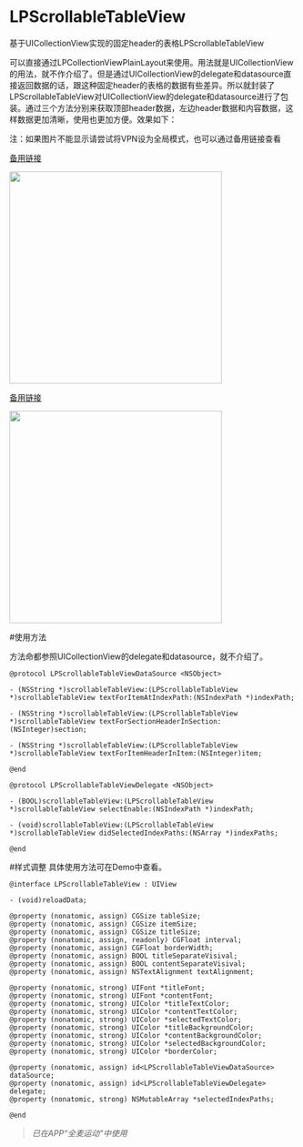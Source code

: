 # LPScrollableTableView

基于UICollectionView实现的固定header的表格LPScrollableTableView

可以直接通过LPCollectionViewPlainLayout来使用。用法就是UICollectionView的用法，就不作介绍了。但是通过UICollectionView的delegate和datasource直接返回数据的话，跟这种固定header的表格的数据有些差异。所以就封装了LPScrollableTableView对UICollectionView的delegate和datasource进行了包装。通过三个方法分别来获取顶部header数据，左边header数据和内容数据，这样数据更加清晰，使用也更加方便。效果如下：

注：如果图片不能显示请尝试将VPN设为全局模式，也可以通过备用链接查看

[备用链接](http://g.picphotos.baidu.com/album/s%3D680%3Bq%3D90/sign=fdab84b5fe1986184547ec8c7ad65f4e/4ec2d5628535e5dda9a1a40b70c6a7efcf1b6250.jpg)

<img src = "https://github.com/xiaofei86/LPScrollableTableView/raw/master/Images/1.gif" width = 373>

[备用链接](http://h.picphotos.baidu.com/album/s%3D680%3Bq%3D90/sign=7d23e6eb4dfbfbedd859357748cb860b/a044ad345982b2b7f72e4e1037adcbef77099bb4.jpg)

<img src = "https://github.com/xiaofei86/LPScrollableTableView/raw/master/Images/2.png" width = 373>

#使用方法

方法命都参照UICollectionView的delegate和datasource，就不介绍了。

	@protocol LPScrollableTableViewDataSource <NSObject>
	
	- (NSString *)scrollableTableView:(LPScrollableTableView *)scrollableTableView textForItemAtIndexPath:(NSIndexPath *)indexPath;
	
	- (NSString *)scrollableTableView:(LPScrollableTableView *)scrollableTableView textForSectionHeaderInSection:(NSInteger)section;
	
	- (NSString *)scrollableTableView:(LPScrollableTableView *)scrollableTableView textForItemHeaderInItem:(NSInteger)item;
	
	@end
	
	@protocol LPScrollableTableViewDelegate <NSObject>
	
	- (BOOL)scrollableTableView:(LPScrollableTableView *)scrollableTableView selectEnable:(NSIndexPath *)indexPath;
	
	- (void)scrollableTableView:(LPScrollableTableView *)scrollableTableView didSelectedIndexPaths:(NSArray *)indexPaths;
	
	@end
	
#样式调整
具体使用方法可在Demo中查看。

	@interface LPScrollableTableView : UIView
	
	- (void)reloadData;
	
	@property (nonatomic, assign) CGSize tableSize;
	@property (nonatomic, assign) CGSize itemSize;
	@property (nonatomic, assign) CGSize titleSize;
	@property (nonatomic, assign, readonly) CGFloat interval;
	@property (nonatomic, assign) CGFloat borderWidth;
	@property (nonatomic, assign) BOOL titleSeparateVisival;
	@property (nonatomic, assign) BOOL contentSeparateVisival;
	@property (nonatomic, assign) NSTextAlignment textAlignment;
	
	@property (nonatomic, strong) UIFont *titleFont;
	@property (nonatomic, strong) UIFont *contentFont;
	@property (nonatomic, strong) UIColor *titleTextColor;
	@property (nonatomic, strong) UIColor *contentTextColor;
	@property (nonatomic, strong) UIColor *selectedTextColor;
	@property (nonatomic, strong) UIColor *titleBackgroundColor;
	@property (nonatomic, strong) UIColor *contentBackgroundColor;
	@property (nonatomic, strong) UIColor *selectedBackgroundColor;
	@property (nonatomic, strong) UIColor *borderColor;
	
	@property (nonatomic, assign) id<LPScrollableTableViewDataSource> dataSource;
	@property (nonatomic, assign) id<LPScrollableTableViewDelegate> delegate;
	@property (nonatomic, strong) NSMutableArray *selectedIndexPaths;
	
	@end

>*已在APP“全麦运动”中使用*


